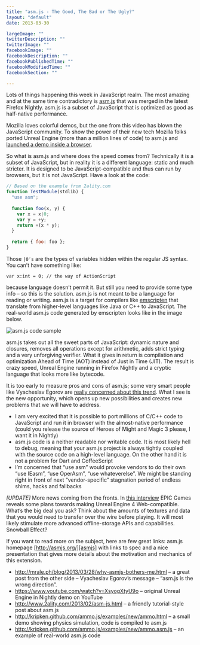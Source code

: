 ```yaml
---
title: "asm.js - The Good, The Bad or The Ugly?"
layout: "default"
date: 2013-03-30 

largeImage: ""
twitterDescription: ""
twitterImage: ""
facebookImage: ""
facebookDescription: ""
facebookPublishedTime: ""
facebookModifiedTime: ""
facebookSection: ""

---
```


Lots of things happening this week in JavaScript realm. The most amazing and at the same time contradictory is [asm.js][asmjs] that was merged in the latest Firefox Nightly. asm.js is a subset of JavaScript that is optimized as good as half-native performance.

Mozilla loves colorful demos, but the one from this video has blown the JavaScript community. To show the power of their new tech Mozilla folks ported Unreal Engine (more than a million lines of code) to asm.js and [launched a demo inside a browser][unreal-demo].

So what is asm.js and where does the speed comes from? Technically it is a subset of JavaScript, but in reality it is a different language: static and much stricter. It is designed to be JavaScript-compatible and thus can run by browsers, but it is not JavaScript. Have a look at the code:

```javascript
// Based on the example from 2ality.com
function TestModule(stdlib) {
  "use asm";
 
  function foo(x, y) {
    var x = x|0;
    var y = +y;
    return +(x * y);
  }
 
  return { foo: foo };
}
```

Those `|0′s` are the types of variables hidden within the regular JS syntax. You can’t have something like:

```
var x:int = 0; // the way of ActionScript
```

because language doesn’t permit it. But still you need to provide some type info – so this is the solution. asm.js is not meant to be a language for reading or writing. asm.js is a target for compilers like [emscripten][emscripten] that translate from higher-level languages like Java or C++ to JavaScript. The real-world asm.js code generated by emscripten looks like in the image below.

![asm.js code sample][asm-code-sample]

asm.js takes out all the sweet parts of JavaScript: dynamic nature and closures, removes all operations except for arithmetic, adds strict typing and a very unforgiving verifier. What it gives in return is compilation and optimization Ahead of Time (AOT) instead of Just in Time (JIT). The result is crazy speed, Unreal Engine running in Firefox Nightly and a cryptic language that looks more like bytecode.

It is too early to measure pros and cons of asm.js; some very smart people like Vyacheslav Egorov are [really concerned about this trend][why-asmjs-bothers-me]. What I see is the new opportunity, which opens up new possibilities and creates new problems that we will have to address.

- I am very excited that it is possible to port millions of C/C++ code to JavaScript and run it in browser with the almost-native performance (could you release the source of Heroes of Might and Magic 3 please, I want it in Nightly)
- asm.js code is a neither readable nor writable code. It is most likely hell to debug, meaning that your asm.js project is always tightly coupled with the source code on a high-level language. On the other hand it is not a problem for Dart and CoffeeScript
- I’m concerned that “use asm” would provoke vendors to do their own “use IEasm”, “use OperAsm”, “use whateverelse”. We might be standing right in front of next “vendor-specific” stagnation period of endless shims, hacks and fallbacks

*[UPDATE]* More news coming from the fronts. In [this interview][epic-interview] EPIC Games reveals some plans towards making Unreal Engine 4 Web-compatible. What’s the big deal you ask? Think about the amounts of textures and data that you would need to transfer over the wire before playing. It will most likely stimulate more advanced offline-storage APIs and capabilities. Snowball Effect?

If you want to read more on the subject, here are few great links:
asm.js homepage [http://asmjs.org/][asmjs] with links to spec and a nice presentation that gives more details about the motivation and mechanics of this extension.

- http://mrale.ph/blog/2013/03/28/why-asmjs-bothers-me.html – a great post from the other side – Vyacheslav Egorov’s message – “asm.js is the wrong direction”.
- https://www.youtube.com/watch?v=XsyogXtyU9o – original Unreal Engine in Nightly demo on YouTube
- http://www.2ality.com/2013/02/asm-js.html – a friendly tutorial-style post about asm.js
- http://kripken.github.com/ammo.js/examples/new/ammo.html – a small demo showing physics simulation, code is compiled to asm.js
- http://kripken.github.com/ammo.js/examples/new/ammo.asm.js – an example of real-world asm.js code


[asmjs]: http://asmjs.org/ "asm.js"
[unreal-demo]: http://www.webmonkey.com/2013/03/mozilla-epic-bring-unreal-3-gaming-engine-to-the-web/ "Unreal Demo"
[emscripten]: https://github.com/kripken/emscripten/wiki
[asm-code-sample]: /img/asmjs1.png
[why-asmjs-bothers-me]: http://mrale.ph/blog/2013/03/28/why-asmjs-bothers-me.html
[epic-interview]: http://www.gamasutra.com/view/news/189583/Interview_Epic_goes_allin_on_HTML5_with_UE4_support.php
